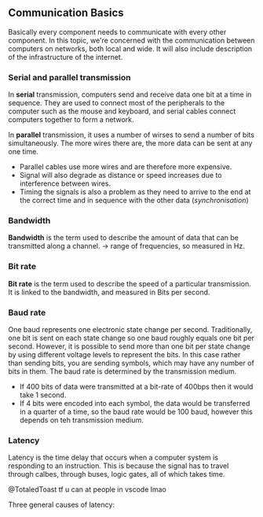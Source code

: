 ## Communication Basics

Basically every component needs to communicate with every other component. In this topic, we're concerned with the communication between computers on networks, both local and wide. It will also include description of the infrastructure of the internet.

### Serial and parallel transmission

In **serial** transmission, computers send and receive data one bit at a time in sequence. They are used to connect most of the peripherals to the computer such as the mouse and keyboard, and serial cables connect computers together to form a network.

In **parallel** transmission, it uses a number of wirses to send a number of bits simultaneously. The more wires there are, the more data can be sent at any one time. 

- Parallel cables use more wires and are therefore more expensive.
- Signal will also degrade as distance or speed increases due to interference between wires.
- Timing the signals is also a problem as they need to arrive to the end at the correct time and in sequence with the other data (*synchronisation*)

### Bandwidth

**Bandwidth** is the term used to describe the amount of data that can be transmitted along a channel. -> range of frequencies, so measured in Hz.

### Bit rate

**Bit rate** is the term used to describe the speed of a particular transmission. It is linked to the bandwidth, and measured in Bits per second.

### Baud rate

One baud represents one electronic state change per second. Traditionally, one bit is sent on each state change so one baud roughly equals one bit per second. However, it is possible to send more than one bit per state change by using different voltage levels to represent the bits. In this case rather than sending bits, you are sending symbols, which may have any number of bits in them. The baud rate is determined by the transmission medium.

- If 400 bits of data were transmitted at a bit-rate of 400bps then it would take 1 second.
- If 4 bits were encoded into each symbol, the data would be transferred in a quarter of a time, so the baud rate would be 100 baud, however this depends on teh transmission medium.

### Latency

Latency is the time delay that occurs when a computer system is responding to an instruction. This is because the signal has to travel through calbes, through buses, logic gates, all of which takes time.

@TotaledToast tf u can at people in vscode lmao

Three general causes of latency: